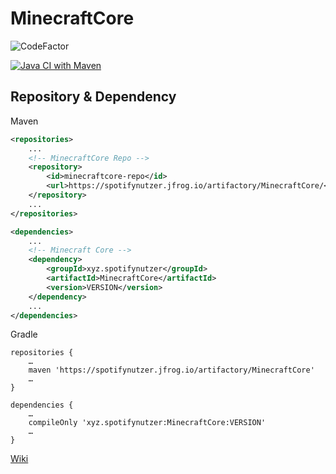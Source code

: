 # MinecraftCore

![CodeFactor](https://www.codefactor.io/repository/github/spotifynutzeer/minecraftcore/badge)

[![Java CI with Maven](https://github.com/SpotifyNutzeer/MinecraftCore/actions/workflows/maven.yml/badge.svg?branch=master)](https://github.com/SpotifyNutzeer/MinecraftCore/actions/workflows/maven.yml)

<h2>Repository & Dependency</h2>
Maven

````XML
<repositories>
    ...
    <!-- MinecraftCore Repo -->
    <repository>
        <id>minecraftcore-repo</id>
        <url>https://spotifynutzer.jfrog.io/artifactory/MinecraftCore/</url>
    </repository>
    ...
</repositories>
````

````XML
<dependencies>
    ...
    <!-- Minecraft Core -->
    <dependency>
        <groupId>xyz.spotifynutzer</groupId>
        <artifactId>MinecraftCore</artifactId>
        <version>VERSION</version>
    </dependency>
    ...
</dependencies>
````

Gradle
````Gradle
repositories {
    …
    maven 'https://spotifynutzer.jfrog.io/artifactory/MinecraftCore'
    …
}
````

````Gradle
dependencies {
    …
    compileOnly 'xyz.spotifynutzer:MinecraftCore:VERSION'
    …
}
````


<a href="https://github.com/SpotifyNutzeer/MinecraftCore/wiki">Wiki</a>
